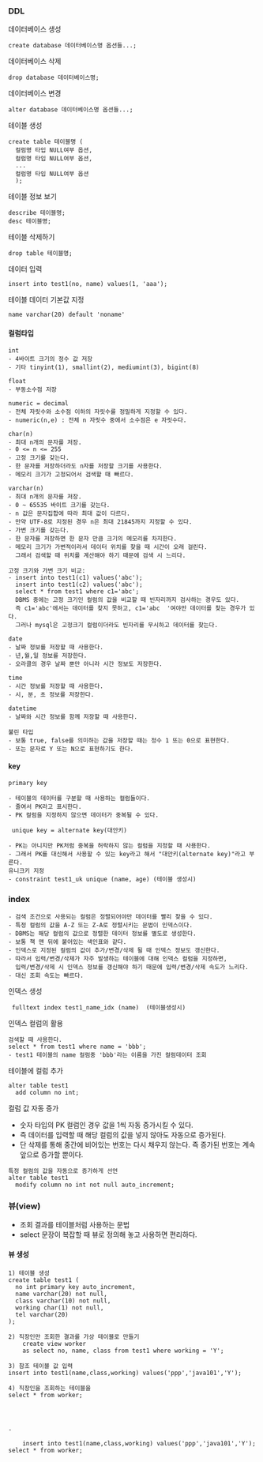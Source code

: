 ### DDL

데이터베이스 생성

```
create database 데이터베이스명 옵션들...;
```

데이터베이스 삭제

```
drop database 데이터베이스명;
```

데이터베이스 변경

```
alter database 데이터베이스명 옵션들...;
```

테이블 생성

```
create table 테이블명 (
  컬럼명 타입 NULL여부 옵션,
  컬럼명 타입 NULL여부 옵션,
  ...
  컬럼명 타입 NULL여부 옵션
  );
```

테이블 정보 보기

```
describe 테이블명;
desc 테이블명;
```

테이블 삭제하기

```
drop table 테이블명;
```

데이터 입력

```
insert into test1(no, name) values(1, 'aaa');
```

테이블 데이터 기본값 지정

```
name varchar(20) default 'noname'
```

#### 컬럼타입

```
int
- 4바이트 크기의 정수 값 저장
- 기타 tinyint(1), smallint(2), mediumint(3), bigint(8)

float
- 부동소수점 저장

numeric = decimal
- 전체 자릿수와 소수점 이하의 자릿수를 정밀하게 지정할 수 있다.
- numeric(n,e) : 전체 n 자릿수 중에서 소수점은 e 자릿수다.

char(n)
- 최대 n개의 문자를 저장.
- 0 <= n <= 255 
- 고정 크기를 갖는다. 
- 한 문자를 저장하더라도 n자를 저장할 크기를 사용한다.
- 메모리 크기가 고정되어서 검색할 때 빠르다.  

varchar(n)
- 최대 n개의 문자를 저장.
- 0 ~ 65535 바이트 크기를 갖는다.
- n 값은 문자집합에 따라 최대 값이 다르다.
- 만약 UTF-8로 지정된 경우 n은 최대 21845까지 지정할 수 있다.
- 가변 크기를 갖는다.
- 한 문자를 저장하면 한 문자 만큼 크기의 메모리를 차지한다.
- 메모리 크기가 가변적이라서 데이터 위치를 찾을 때 시간이 오래 걸린다.
  그래서 검색할 때 위치를 계산해야 하기 때문에 검색 시 느리다.

고정 크기와 가변 크기 비교:
- insert into test1(c1) values('abc');
  insert into test1(c2) values('abc');
  select * from test1 where c1='abc'; 
  DBMS 중에는 고정 크기인 컬럼의 값을 비교할 때 빈자리까지 검사하는 경우도 있다.
  즉 c1='abc'에서는 데이터를 찾지 못하고, c1='abc  '여야만 데이터를 찾는 경우가 있다.
  그러나 mysql은 고정크기 컬럼이더라도 빈자리를 무시하고 데이터를 찾는다.

date
- 날짜 정보를 저장할 때 사용한다.
- 년,월,일 정보를 저장한다.
- 오라클의 경우 날짜 뿐만 아니라 시간 정보도 저장한다.

time
- 시간 정보를 저장할 때 사용한다.
- 시, 분, 초 정보를 저장한다.

datetime
- 날짜와 시간 정보를 함께 저장할 때 사용한다.

불린 타입
- 보통 true, false를 의미하는 값을 저장할 때는 정수 1 또는 0으로 표현한다.
- 또는 문자로 Y 또는 N으로 표현하기도 한다.
```

#### key

```
primary key

- 테이블의 데이터를 구분할 때 사용하는 컬럼들이다.
- 줄여서 PK라고 표시한다.
- PK 컬럼을 지정하지 않으면 데이터가 중복될 수 있다.

 unique key = alternate key(대안키)

- PK는 아니지만 PK처럼 중복을 허락하지 않는 컬럼을 지정할 때 사용한다.
- 그래서 PK를 대신해서 사용할 수 있는 key라고 해서 "대안키(alternate key)"라고 부른다.
유니크키 지정
- constraint test1_uk unique (name, age) (테이블 생성시)
```

### index

```
- 검색 조건으로 사용되는 컬럼은 정렬되어야만 데이터를 빨리 찾을 수 있다.
- 특정 컬럼의 값을 A-Z 또는 Z-A로 정렬시키는 문법이 인덱스이다.
- DBMS는 해당 컬럼의 값으로 정렬한 데이터 정보를 별도로 생성한다.
- 보통 책 맨 뒤에 붙어있는 색인표와 같다.  
- 인덱스로 지정된 컬럼의 값이 추가/변경/삭제 될 때 인덱스 정보도 갱신한다.
- 따라서 입력/변경/삭제가 자주 발생하는 테이블에 대해 인덱스 컬럼을 지정하면,
  입력/변경/삭제 시 인덱스 정보를 갱신해야 하기 때문에 입력/변경/삭제 속도가 느리다.
- 대신 조회 속도는 빠르다.
```

인덱스 생성

```
 fulltext index test1_name_idx (name)  (테이블생성시)
```

인덱스 컬럼의 활용

```
검색할 때 사용한다.
select * from test1 where name = 'bbb';
- test1 테이블의 name 컬럼중 'bbb'라는 이름을 가진 컬럼데이터 조회
```

테이블에 컬럼 추가

```
alter table test1
  add column no int;
```

컬럼 값 자동 증가
- 숫자 타입의 PK 컬럼인 경우 값을 1씩 자동 증가시킬 수 있다.
- 즉 데이터를 입력할 때 해당 컬럼의 값을 넣지 않아도 자동으로 증가된다.
- 단 삭제를 통해 중간에 비어있는 번호는 다시 채우지 않는다.
  즉 증가된 번호는 계속 앞으로 증가할 뿐이다.

```
특정 컬럼의 값을 자동으로 증가하게 선언
alter table test1
  modify column no int not null auto_increment;
```

### 뷰(view)

- 조회 결과를 테이블처럼 사용하는 문법
- select 문장이 복잡할 때 뷰로 정의해 놓고 사용하면 편리하다.

#### 뷰 생성

```
1) 테이블 생성
create table test1 (
  no int primary key auto_increment,
  name varchar(20) not null,
  class varchar(10) not null,
  working char(1) not null,
  tel varchar(20)
);
```

```
2) 직장인만 조회한 결과를 가상 테이블로 만들기
	create view worker
  	as select no, name, class from test1 where working = 'Y';
```

```
3) 참조 테이블 값 입력
insert into test1(name,class,working) values('ppp','java101','Y');

4) 직장인을 조회하는 테이블을 
select * from worker;
```



```



-
  	
  	insert into test1(name,class,working) values('ppp','java101','Y');
select * from worker;
  	
  	
 
```

